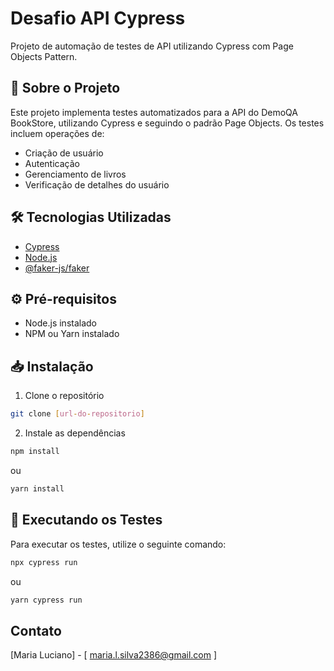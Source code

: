# Desafio API Cypress

Projeto de automação de testes de API utilizando Cypress com Page Objects Pattern.

## 🚀 Sobre o Projeto

Este projeto implementa testes automatizados para a API do DemoQA BookStore, utilizando Cypress e seguindo o padrão Page Objects. Os testes incluem operações de:
- Criação de usuário
- Autenticação
- Gerenciamento de livros
- Verificação de detalhes do usuário


## 🛠️ Tecnologias Utilizadas

- [Cypress](https://www.cypress.io/)
- [Node.js](https://nodejs.org/)
- [@faker-js/faker](https://fakerjs.dev/)

## ⚙️ Pré-requisitos

- Node.js instalado
- NPM ou Yarn instalado

## 📥 Instalação

1. Clone o repositório
```bash
git clone [url-do-repositorio]

```
2. Instale as dependências
```bash
npm install
```
ou
```bash
yarn install
```

## 🚀 Executando os Testes

Para executar os testes, utilize o seguinte comando:
```bash
npx cypress run
```
ou
```bash
yarn cypress run
```
## Contato
[Maria Luciano] - [ maria.l.silva2386@gmail.com ]